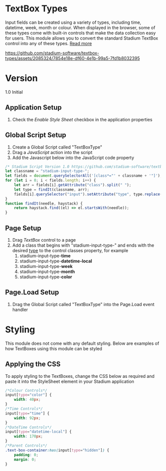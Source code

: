 # TextBox Types

Input fields can be created using a variety of types, including time, datetime, week, month or colour. When displayed in the browser, some of these types come with built-in controls that make the data collection easy for users. This module allows you to convert the standard Stadium TextBox control into any of these types. [Read more](https://www.w3schools.com/html/html_form_input_types.asp)

 https://github.com/stadium-software/textbox-types/assets/2085324/7854e18e-df60-4e1b-99a5-7fd1b8032395

# Version 
1.0 Initial

## Application Setup
1. Check the *Enable Style Sheet* checkbox in the application properties

## Global Script Setup
1. Create a Global Script called "TextBoxType"
3. Drag a *JavaScript* action into the script
4. Add the Javascript below into the JavaScript code property
```javascript
/* Stadium Script Version 1.0 https://github.com/stadium-software/textbox-types */
let classname = "stadium-input-type-";
let fields = document.querySelectorAll('[class*="' + classname + '"]');
for (let i = 0; i < fields.length; i++) {
    let arr = fields[i].getAttribute("class").split(" ");
    let type = findIt(classname, arr);
    fields[i].querySelector("input").setAttribute("type", type.replace(classname, ""));
}
function findIt(needle, haystack) {
	return haystack.find((el) => el.startsWith(needle));
}
```

## Page Setup
1. Drag *TextBox* control to a page
2. Add a class that begins with "stadium-input-type-" and ends with the desired [type](https://www.w3schools.com/html/html_form_input_types.asp) to the control classes property, for example
   1. stadium-input-type-**time**
   2. stadium-input-type-**datetime-local**
   3. stadium-input-type-**week**
   4. stadium-input-type-**month**
   5. stadium-input-type-**color**

## Page.Load Setup
1. Drag the Global Script called "TextBoxType" into the Page.Load event handler

# Styling
This module does not come with any default styling. Below are examples of how TextBoxes using this module can be styled

## Applying the CSS

To apply styling to the TextBoxes, change the CSS below as required and paste it into the StyleSheet element in your Stadium application
```css
/*Colour Controls*/
input[type="color"] {
    width: 40px;
}
/*Time Controls*/
input[type="time"] {
    width: 92px;
}
/*DateTime Controls*/
input[type="datetime-local"] {
    width: 170px;
}
/*Parent Controls*/
.text-box-container:has(input[type="hidden"]) {
    padding: 0;
    margin: 0;
}
```
